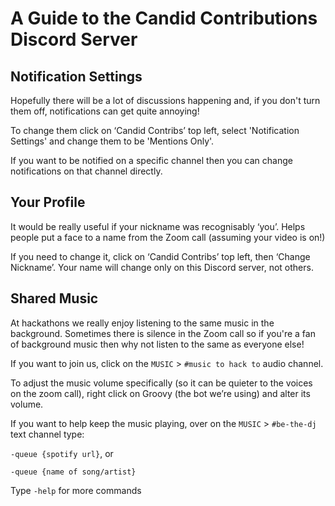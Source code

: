 # A Guide to the Candid Contributions Discord Server

## Notification Settings

Hopefully there will be a lot of discussions happening and, if you don't turn them off, notifications can get quite annoying!

To change them click on ‘Candid Contribs’ top left, select 'Notification Settings' and change them to be 'Mentions Only'.

If you want to be notified on a specific channel then you can change notifications on that channel directly. 

## Your Profile

It would be really useful if your nickname was recognisably ‘you’. Helps people put a face to a name from the Zoom call (assuming your video is on!)

If you need to change it, click on ‘Candid Contribs’ top left, then ‘Change Nickname’. Your name will change only on this Discord server, not others.

## Shared Music

At hackathons we really enjoy listening to the same music in the background. Sometimes there is silence in the Zoom call so if you're a fan of background music then why not listen to the same as everyone else!

If you want to join us, click on the `MUSIC` > `#music to hack to` audio channel.

To adjust the music volume specifically (so it can be quieter to the voices on the zoom call), right click on Groovy (the bot we’re using) and alter its volume.

If you want to help keep the music playing, over on the `MUSIC` > `#be-the-dj` text channel type:

  `-queue {spotify url}`, or

  `-queue {name of song/artist}`

  Type `-help` for more commands